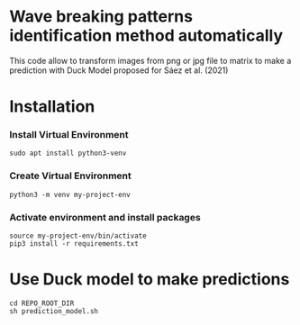 # Wave breaking patterns identification method automatically
This code allow to transform images from png or jpg file to matrix to make a prediction with Duck Model proposed for Sáez et al. (2021)

# Installation


### Install Virtual Environment 
```
sudo apt install python3-venv
```
### Create Virtual Environment 
```
python3 -m venv my-project-env
```
### Activate environment and install packages
```
source my-project-env/bin/activate
pip3 install -r requirements.txt
```

# Use Duck model to make predictions

```
cd REPO_ROOT_DIR
sh prediction_model.sh
```
